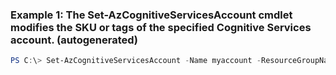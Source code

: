 ### Example 1: The Set-AzCognitiveServicesAccount cmdlet modifies the SKU or tags of the specified Cognitive Services account. (autogenerated)
```powershell
PS C:\> Set-AzCognitiveServicesAccount -Name myaccount -ResourceGroupName cognitive-services-resource-group -SkuName S0
```

